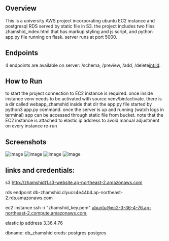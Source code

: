  ## Overview
This is a university AWS project incorporating ubuntu EC2 instance and postgresql RDS served by static file in S3. the project includes two files zhamshid_index.html that has markup styling and js script, and python app.py file running on flask. server runs at port 5000.
## Endpoints
 4 endpoints are available on server: /schema, /preview, /add, /delete<int:id>.
## How to Run
to start the project connection to EC2 instance is required. once inside instance venv needs to be activated with source venv/bin/activate. there is a dir called webapp_zhamshid inside that dir the app.py file started by python3 app.py command. once the server is up and running (watch logs in terminal) app can be accessed through static file from bucket. note that the EC2 instance is attached to elastic ip address to avoid manual adjustment on every instance re-run

## Screenshots
![image](https://github.com/user-attachments/assets/8bd9a796-4673-45a6-a90d-138d066b69e0)
![image](https://github.com/user-attachments/assets/9fc699a1-ba5f-4585-b7b2-8eb4674eeb82)
![image](https://github.com/user-attachments/assets/67e8b1d6-7841-4998-8446-ce8d0ab6ff35)
![image](https://github.com/user-attachments/assets/e3a8a70a-0483-4d8d-b664-ee8873723fde)

## links and credentials: 
s3 http://zhamshidt1.s3-website.ap-northeast-2.amazonaws.com



rds endpoint db-zhamshid.clyucs4e44b4.ap-northeast-2.rds.amazonaws.com


ec2 instance ssh -i "zhamshid_key.pem" ubuntu@ec2-3-36-4-76.ap-northeast-2.compute.amazonaws.com,


elastic ip address 3.36.4.76


dbname: db_zhamshid creds: postgres postgres
